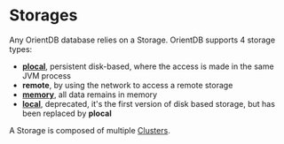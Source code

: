 # Storages

Any OrientDB database relies on a Storage. OrientDB supports 4 storage types:
- **[plocal](Paginated-Local-Storage.md)**, persistent disk-based, where the access is made in the same JVM process
- **remote**, by using the network to access a remote storage
- **[memory](Memory-storage.md)**, all data remains in memory
- **[local](Local-Storage.md)**, deprecated, it's the first version of disk based storage, but has been replaced by **plocal**

A Storage is composed of multiple [Clusters](Concepts.md#Cluster).
